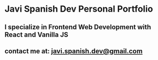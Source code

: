 # Javi Spanish Dev Personal Portfolio

## I specialize in Frontend Web Development with React and Vanilla JS

## contact me at: javi.spanish.dev@gmail.com
